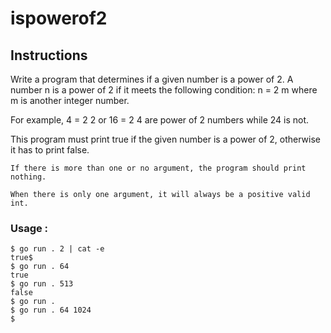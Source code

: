 # ispowerof2

## Instructions

Write a program that determines if a given number is a power of 2. A number n is a power of 2 if it meets the following condition: n = 2 m where m is another integer number.

For example, 4 = 2 2 or 16 = 2 4 are power of 2 numbers while 24 is not.

This program must print true if the given number is a power of 2, otherwise it has to print false.

    If there is more than one or no argument, the program should print nothing.

    When there is only one argument, it will always be a positive valid int.

### Usage :
```
$ go run . 2 | cat -e
true$
$ go run . 64
true
$ go run . 513
false
$ go run .
$ go run . 64 1024
$
```